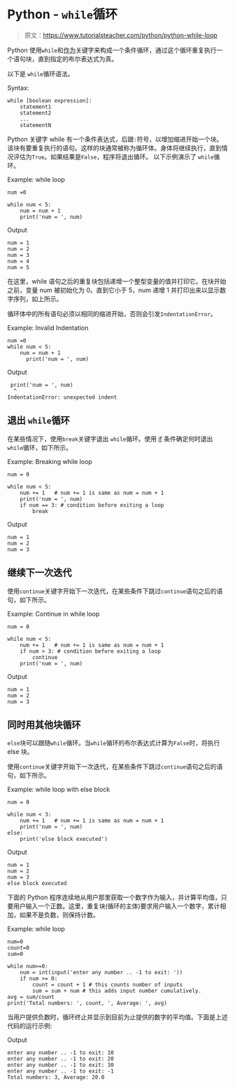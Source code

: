 # Python - `while`循环

> 原文：<https://www.tutorialsteacher.com/python/python-while-loop>

Python 使用`while`和[作为](/python/python-for-loop)关键字来构成一个条件循环，通过这个循环重复执行一个语句块，直到指定的布尔表达式为真。

以下是 `while`循环语法。

Syntax:

```
while [boolean expression]:
    statement1
    statement2
    ...
    statementN

```

Python 关键字 while 有一个条件表达式，后跟`:`符号，以增加缩进开始一个块。 该块有要重复执行的语句。这样的块通常被称为循环体。身体将继续执行，直到情况评估为`True`。如果结果是`False`，程序将退出循环。 以下示例演示了 `while`循环。

Example: while loop 

```
num =0

while num < 5:
    num = num + 1
    print('num = ', num) 
```

Output

```
num = 1
num = 2
num = 3
num = 4
num = 5
```

在这里，while 语句之后的重复块包括递增一个整型变量的值并打印它。在块开始之前，变量 num 被初始化为 0。直到它小于 5，num 递增 1 并打印出来以显示数字序列，如上所示。

循环体中的所有语句必须以相同的缩进开始，否则会引发`IndentationError`。

Example: Invalid Indentation 

```
num =0
while num < 5:
    num = num + 1
      print('num = ', num) 
```

Output

```
 print('num = ', num)
  ^
IndentationError: unexpected indent
```

## 退出 `while`循环

在某些情况下，使用`break`关键字退出 `while`循环。使用 [if](/python/python-if-elif) 条件确定何时退出 `while`循环，如下所示。

Example: Breaking while loop 

```
num = 0

while num < 5:
    num += 1   # num += 1 is same as num = num + 1
    print('num = ', num)
    if num == 3: # condition before exiting a loop
        break 
```

Output

```
num = 1
num = 2
num = 3 
```

## 继续下一次迭代

使用`continue`关键字开始下一次迭代，在某些条件下跳过`continue`语句之后的语句，如下所示。

Example: Continue in while loop 

```
num = 0

while num < 5:
	num += 1   # num += 1 is same as num = num + 1
	if num > 3: # condition before exiting a loop
		continue
	print('num = ', num) 
```

Output

```
num = 1
num = 2
num = 3 
```

## 同时用其他块循环

`else`块可以跟随`while`循环。当`while`循环的布尔表达式计算为`False`时，将执行 else 块。

使用`continue`关键字开始下一次迭代，在某些条件下跳过`continue`语句之后的语句，如下所示。

Example: while loop with else block 

```
num = 0

while num < 3:
	num += 1   # num += 1 is same as num = num + 1
	print('num = ', num)
else:
    print('else block executed') 
```

Output

```
num = 1
num = 2
num = 3
else block executed 
```

下面的 Python 程序连续地从用户那里获取一个数字作为输入，并计算平均值，只要用户输入一个正数。这里，重复块(循环的主体)要求用户输入一个数字，累计相加，如果不是负数，则保持计数。

Example: while loop 

```
num=0
count=0
sum=0

while num>=0:
    num = int(input('enter any number .. -1 to exit: '))
    if num >= 0:
        count = count + 1 # this counts number of inputs
        sum = sum + num # this adds input number cumulatively.
avg = sum/count
print('Total numbers: ', count, ', Average: ', avg) 
```

当用户提供负数时，循环终止并显示到目前为止提供的数字的平均值。下面是上述代码的运行示例:

Output

```
enter any number .. -1 to exit: 10
enter any number .. -1 to exit: 20
enter any number .. -1 to exit: 30
enter any number .. -1 to exit: -1
Total numbers: 3, Average: 20.0 
```

